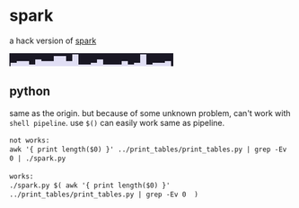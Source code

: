 # spark

a hack version of [spark](https://github.com/holman/spark)

![spark](../images/spark.png)

## python

same as the origin. but because of some unknown problem, can't work with `shell pipeline`.
use `$()` can easily work same as pipeline.
```
not works:
awk '{ print length($0) }' ../print_tables/print_tables.py | grep -Ev 0 | ./spark.py

works:
./spark.py $( awk '{ print length($0) }' ../print_tables/print_tables.py | grep -Ev 0  )
```
